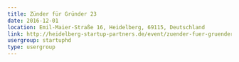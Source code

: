 ```yaml
---
title: Zünder für Gründer 23
date: 2016-12-01
location: Emil-Maier-Straße 16, Heidelberg, 69115, Deutschland
link: http://heidelberg-startup-partners.de/event/zuender-fuer-gruender-23/
usergroup: startuphd
type: usergroup
---
```

